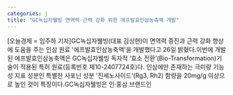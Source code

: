 ```yaml
---
categories: j
title: "GC녹십자웰빙 면역력·근력 강화 위한 에프발효인삼농축액 개발"
---
```

[오늘경제 = 임주하 기자]GC녹십자웰빙(대표 김상현)이 면역력 증진과 근력 강화 향상에 도움을 주는 인삼 원료 &#39;에프발효인삼농축액&#39;을 개발했다고 26일 밝혔다.이번에 개발된 에프발효인삼농축액은 GC녹십자웰빙 독자적 ‘효소 전환’(Bio-Transformation)기술이 적용된 특허 원료(등록번호 제10-2407724호)다. 인삼에만 존재하는 극미량 기능성 지표 성분인 특별한 사포닌 성분 &#39;진세노사이드&#39;(Rg3, Rh2) 함량을 20mg/g 이상으로 높인 것이 특징이다.GC녹십자웰빙은 인·홍삼 브랜드인